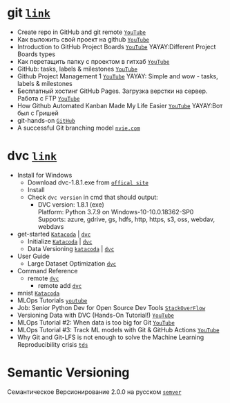 # git [`link`](https://git-scm.com)
- Create repo in GitHub and git remote  [`YouTube`](https://youtu.be/kLKBcPonMYw?t=675)
- Как выложить свой проект на github [`YouTube`](https://youtu.be/CUDgSbaYGx4)
- Introduction to GitHub Project Boards [`YouTube`](https://youtu.be/idZyqNIrt84) YAYAY:Different Project Boards types
- Как перетащить папку с проектом в гитхаб [`YouTube`](https://youtu.be/mGLVGBBmqIc)
- GitHub: tasks, labels & milestones [`YouTube`](https://youtu.be/ukYSRu4k0gs)
- Github Project Management 1 [`YouTube`](https://youtu.be/RXEy6CFu9Hk) YAYAY: Simple and wow - tasks, labels & milestones
- Бесплатный хостинг GitHub Pages. Загрузка верстки на сервер. Работа с FTP [`YouTube`](https://youtu.be/84cyW2R9WWo)
- How Github Automated Kanban Made My Life Easier [`YouTube`](https://youtu.be/qRdht9CS_No) YAYAY:Вот был с Гришей
- git-hands-on [`GitHub`](https://github.com/dahlbyk/git-hands-on)
- A successful Git branching model [`nvie.com`](https://nvie.com/posts/a-successful-git-branching-model/)

# dvc [`link`](https://www.dvc.org)
- Install for Windows 
  - Download dvc-1.8.1.exe from [`offical site`](https://dvc.org/)
  - Install
  - Check `dvc version` in cmd that should output:
    - DVC version: 1.8.1 (exe)  
      Platform: Python 3.7.9 on Windows-10-10.0.18362-SP0  
      Supports: azure, gdrive, gs, hdfs, http, https, s3, oss, webdav, webdavs
- get-started [`Katacoda`](https://katacoda.com/dvc/courses/get-started) | [`dvc`](https://dvc.org/doc/start)
  - Initialize [`Katacoda`](https://katacoda.com/dvc/courses/get-started) | [`dvc`](https://dvc.org/doc/start)
  - Data Versioning [`katacoda`](https://katacoda.com/dvc/courses/get-started/versioning) | [`dvc`](https://dvc.org/doc/start/data-versioning)
- User Guide
  - Large Dataset Optimization [`dvc`](https://dvc.org/doc/user-guide/large-dataset-optimization)
- Command Reference
  - remote [`dvc`](https://dvc.org/doc/command-reference/remote)
    - remote add [`dvc`](https://dvc.org/doc/command-reference/remote/add)
- mnist [`Katacoda`](https://katacoda.com/dvc/courses/tutorials/mnist)
- MLOps Tutorials [`youtube`](https://www.youtube.com/playlist?list=PL7WG7YrwYcnDBDuCkFbcyjnZQrdskFsBz)
- Job: Senior Python Dev for Open Source Dev Tools [`StackOverFlow`](https://stackoverflow.com/jobs/446359/senior-python-dev-for-open-source-dev-tools-iterative-inc)
- Versioning Data with DVC (Hands-On Tutorial!) [`YouTube`](https://youtu.be/kLKBcPonMYw)
- MLOps Tutorial #2: When data is too big for Git [`YouTube`](https://youtu.be/kZKAuShWF0s) 
- MLOps Tutorial #3: Track ML models with Git & GitHub Actions [`YouTube`](https://youtu.be/xPncjKH6SPk)
- Why Git and Git-LFS is not enough to solve the Machine Learning Reproducibility crisis [`tds`](https://towardsdatascience.com/why-git-and-git-lfs-is-not-enough-to-solve-the-machine-learning-reproducibility-crisis-f733b49e96e8)

# Semantic Versioning
Семантическое Версионирование 2.0.0 на русском [`semver`](https://semver.org/lang/ru/)
